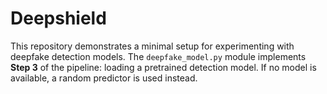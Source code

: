 # Deepshield

This repository demonstrates a minimal setup for experimenting with deepfake detection models. The `deepfake_model.py` module implements **Step 3** of the pipeline: loading a pretrained detection model. If no model is available, a random predictor is used instead.
